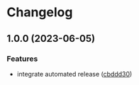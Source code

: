 # Changelog

## 1.0.0 (2023-06-05)


### Features

* integrate automated release ([cbddd30](https://github.com/kustomhippie/imagepullsecret-patcher/commit/cbddd30ad947aa282bb108f3b2201f40984bf849))
